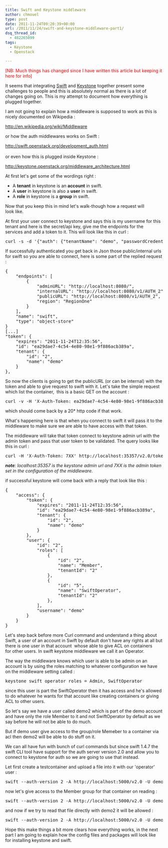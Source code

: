 ```yaml
---
title: Swift and Keystone middleware
author: chmouel
type: post
date: 2011-11-24T09:20:39+00:00
url: /2011/11/24/swift-and-keystone-middleware-part1/
dsq_thread_id:
  - 482265099
tags:
  - Keystone
  - Openstack

---
```

<span style="color: #ff0000;">[NB: Much things has changed since I have written this article but keeping it here for info]</span>

It seems that integrating <a href="http://swift.openstack.org/" target="_blank">Swift</a> and <a href="http://keystone.openstack.org/" target="_blank">Keystone</a> together present some challenges to people and this is absolutely normal as there is a lot of changes going on. This is my attempt to document how everything is plugged together.

I am not going to explain how a middleware is supposed to work as this is nicely documented on Wikipedia :

<a href="http://en.wikipedia.org/wiki/Middleware" target="_blank">http://en.wikipedia.org/wiki/Middleware</a>

or how the auth middlewares works on Swift :

<a href="http://swift.openstack.org/development_auth.html" target="_blank">http://swift.openstack.org/development_auth.html<br /> </a>  
or even how this is plugged inside Keystone :

<a href="http://keystone.openstack.org/middleware_architecture.html" target="_blank">http://keystone.openstack.org/middleware_architecture.html<br /> </a>

At first let's get some of the wordings right :

  * A **tenant** in keystone is an **account** in swift.
  * A **user** in keystone is also a **user** in swift.
  * A **role** in keystone is a **group** in swift.

Now that you keep this in mind let's walk-though how a request will  
look like.

At first your user connect to keystone and says this is my username for this  
tenant and here is the secret/api key, give me the endpoints for the  
services and add a token to it. This will look like this in curl :

<pre lang="bash">curl -s -d '{"auth": {"tenantName": "demo", "passwordCredentials": {"username": "demo", "password": "password"}}}' -H 'Content-type: application/json' http://localhost:5000/v2.0/tokens</pre>

If successfully authenticated you get back in Json those public/internal urls  
for swift so you are able to connect, here is some part of the replied request :

<pre>{
    "endpoints": [
        {
            "adminURL": "http://localhost:8080/",
            "internalURL": "http://localhost:8080/v1/AUTH_2",
            "publicURL": "http://localhost:8080/v1/AUTH_2",
            "region": "RegionOne"
        }
    ],
    "name": "swift",
    "type": "object-store"
}
[...]
"token": {
    "expires": "2011-11-24T12:35:56",
    "id": "ea29dae7-4c54-4e80-98e1-9f886acb389a",
    "tenant": {
        "id": "2",
        "name": "demo"
    }
},</pre>

So now the clients is going to get the publicURL (or can be internal) with the token and able to give request to swift with it. Let's take the simple request which list the container,  this is a basic GET on the account :

<pre lang="bash">curl -v -H 'X-Auth-Token: ea29dae7-4c54-4e80-98e1-9f886acb389a' http://localhost:8080/v1/AUTH_2</pre>

which should come back by a 20* http code if that work.

What's happening here is that when you connect to swift it will pass it to the middleware to make sure we are able to have access with that token.

The middleware will take that token connect to keystone admin url with the admin token and pass that user token to be validated. The query looks like this in curl :

<pre lang="bash">curl -H 'X-Auth-Token: 7XX' http://localhost:35357/v2.0/tokens/ea29dae7-4c54-4e80-98e1-9f886acb389a</pre>

_**note**: localhost:35357 is the keystone admin url and 7XX is the admin token set in the configuration of the middleware._

if successful keystone will come back with a reply that look like this :

<pre lang="javascript">{
    "access": {
        "token": {
            "expires": "2011-11-24T12:35:56",
            "id": "ea29dae7-4c54-4e80-98e1-9f886acb389a",
            "tenant": {
                "id": "2",
                "name": "demo"
            }
        },
        "user": {
            "id": "2",
            "roles": [
                {
                    "id": "2",
                    "name": "Member",
                    "tenantId": "2"
                },
                {
                    "id": "5",
                    "name": "SwiftOperator",
                    "tenantId": "2"
                },
            ],
            "username": "demo"
        }
    }
}</pre>

Let's step back before more Curl command and understand a thing about Swift, a user of an account in Swift by default don't have any rights at all but there is one user in that account  whose able to give ACL on containers for other users. In swift keystone middleware we call it an Operator.

The way the middleware knows which user is able to be admin on an account is by using the roles matching to whatever configuration we have on the middleware setting called :

<pre>keystone_swift_operator_roles = Admin, SwiftOperator</pre>

since this user is part the SwiftOperator then it has access and he's allowed to do whatever he wants for that account like creating containers or giving ACL to other users.

So let's say we have a user called demo2 which is part of the demo account and have only the role Member to it and not SwiftOperator by default as we say before he will not be able to do much.

But if demo user give access to the group/role Memeber to a container via acl then demo2 will be able to do stuff on it.

We can all have fun with bunch of curl commands but since swift 1.4.7 the swift CLI tool have support for the auth server version 2.0 and allow you to connect to keystone for auth so we are going to use that instead.

Let first create a testcontainer and upload a file into it with our 'operator' user :

<pre lang="bash">swift --auth-version 2 -A http://localhost:5000/v2.0 -U demo:demo -K password post testcontainer</pre>

now let's give access to the Member group for that container on reading :

<pre lang="bash">swift --auth-version 2 -A http://localhost:5000/v2.0 -U demo:demo -K password post testcontainer -r Member</pre>

and now if we try to read that file directly with demo2 it will be allowed :

<pre lang="bash">swift --auth-version 2 -A http://localhost:5000/v2.0 -U demo:demo2 -K password download testcontainer etc/issue -o-</pre>

Hope this make things a bit more clears how everything works, in the next part I am going to explain how the config files and packages will look like for installing keystone and swift.